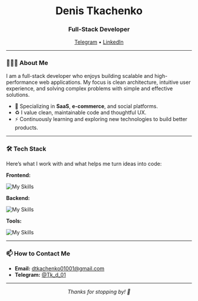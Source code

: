 <h1 align="center">Denis Tkachenko</h1>
<h3 align="center">Full-Stack Developer</h3>

<p align="center">
  <a href="https://t.me/Tk_d_01">Telegram</a> •
  <a href="https://www.linkedin.com/in/denis-tkachenko-developer/">LinkedIn</a>
</p>

---

### 👨🏻‍💻 About Me

I am a full-stack developer who enjoys building scalable and high-performance web applications. My focus is clean architecture, intuitive user experience, and solving complex problems with simple and effective solutions.

* 🚀 Specializing in **SaaS**, **e-commerce**, and social platforms.
* ♻️ I value clean, maintainable code and thoughtful UX.
* ⚡ Continuously learning and exploring new technologies to build better products.

---

### 🛠️ Tech Stack

Here’s what I work with and what helps me turn ideas into code:

**Frontend:**

![My Skills](https://skillicons.dev/icons?i=js,react,nextjs,typescript,tailwind,css,redux,graphql,)

**Backend:**

![My Skills](https://skillicons.dev/icons?i=nodejs,nestjs,express,prisma,postgres)

**Tools:**

![My Skills](https://skillicons.dev/icons?i=git,github,vercel,postman,notion)

---

### 📫 How to Contact Me

* **Email:** [dtkachenko01001@gmail.com](mailto:dtkachenko01001@gmail.com)
* **Telegram:** [@Tk_d_01](https://t.me/Tk_d_01)

---

<p align="center">
  <i>Thanks for stopping by! 🫡</i>
</p>

